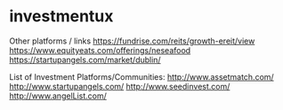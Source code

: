 # investmentux

Other platforms / links
https://fundrise.com/reits/growth-ereit/view
https://www.equityeats.com/offerings/neseafood
https://startupangels.com/market/dublin/

List of Investment Platforms/Communities:
http://www.assetmatch.com/
http://www.startupangels.com/
http://www.seedinvest.com/
http://www.angelList.com/
